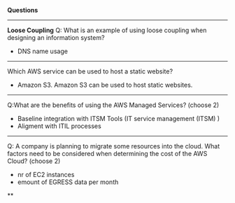 **Questions**

***
**Loose Coupling**
Q: 
What is an example of using loose coupling when designing an information system?

- DNS name usage


***
Which AWS service can be used to host a static website?

- Amazon S3. Amazon S3 can be used to host static websites.
***

Q:What are the benefits of using the AWS Managed Services? (choose 2)

- Baseline integration with ITSM Tools (IT service management (ITSM) )
- Aligment with ITIL processes
***
Q:
A company is planning to migrate some resources into the cloud. What factors need to be considered when determining the cost of the AWS Cloud? (choose 2)
- nr of EC2 instances
- emount of EGRESS data per month

**

